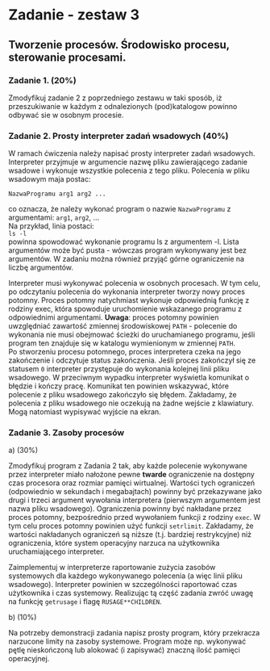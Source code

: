 # Zadanie - zestaw 3

## Tworzenie procesów. Środowisko procesu, sterowanie procesami.

### Zadanie 1. (20%)

Zmodyfikuj zadanie 2 z poprzedniego zestawu w taki sposób, iż przeszukiwanie w każdym z odnalezionych (pod)katalogow powinno odbywać sie w osobnym procesie.  

### Zadanie 2. Prosty interpreter zadań wsadowych (40%)

W ramach ćwiczenia należy napisać prosty interpreter zadań wsadowych. Interpreter przyjmuje w argumencie nazwę pliku zawierającego zadanie wsadowe i wykonuje wszystkie polecenia z tego pliku. Polecenia w pliku wsadowym maja postac: 

```NazwaProgramu arg1 arg2 ...```

co oznacza, że należy wykonać program o nazwie ```NazwaProgramu``` z argumentami: ```arg1```, ```arg2```, ...   
Na przykład, linia postaci:  
```ls -l```  
powinna spowodować wykonanie programu ls z argumentem -l. Lista argumentów może być pusta - wówczas program wykonywany jest bez argumentów. W zadaniu można również przyjąć górne ograniczenie na liczbę argumentów.

Interpreter musi wykonywać polecenia w osobnych procesach. W tym celu, po odczytaniu polecenia do wykonania interpreter tworzy nowy proces potomny. Proces potomny natychmiast wykonuje odpowiednią funkcję z rodziny exec, która spowoduje uruchomienie wskazanego programu z odpowiednimi argumentami. **Uwaga**: proces potomny powinien uwzględniać zawartość zmiennej środowiskowej ```PATH``` - polecenie do wykonania nie musi obejmować ścieżki do uruchamianego programu, jeśli program ten znajduje się w katalogu wymienionym w zmiennej ```PATH```.   
Po stworzeniu procesu potomnego, proces interpretera czeka na jego zakończenie i odczytuje status zakończenia. Jeśli proces zakończył się ze statusem ```0``` interpreter przystępuje do wykonania kolejnej linii pliku wsadowego. W przeciwnym wypadku interpreter wyświetla komunikat o błędzie i kończy pracę. Komunikat ten powinien wskazywać, które polecenie z pliku wsadowego zakończyło się błędem. Zakładamy, że polecenia z pliku wsadowego nie oczekują na żadne wejście z klawiatury. Mogą natomiast wypisywać wyjście na ekran.

### Zadanie 3. Zasoby procesów

a) (30%)

Zmodyfikuj program z Zadania 2 tak, aby każde polecenie wykonywane przez interpreter miało nałożone pewne **twarde** ograniczenie na dostępny czas procesora oraz rozmiar pamięci wirtualnej. Wartości tych ograniczeń (odpowiednio w sekundach i megabajtach) powinny być przekazywane jako drugi i trzeci argument wywołania interpretera (pierwszym argumentem jest nazwa pliku wsadowego). Ograniczenia powinny być nakładane przez proces potomny, bezpośrednio przed wywołaniem funkcji z rodziny ```exec```. W tym celu proces potomny powinien użyć funkcji ```setrlimit```. Zakładamy, że wartości nakładanych ograniczeń są niższe (t.j. bardziej restrykcyjne) niż ograniczenia, które system operacyjny narzuca na użytkownika uruchamiającego interpreter.

Zaimplementuj w interpreterze raportowanie zużycia zasobów systemowych dla każdego wykonywanego polecenia (a więc linii pliku wsadowego). Interpreter powinien w szczególności raportować czas użytkownika i czas systemowy. Realizując tą część zadania zwróć uwagę na funkcję ```getrusage``` i flagę ```RUSAGE**CHILDREN```.

b) (10%)

Na potrzeby demonstracji zadania napisz prosty program, który przekracza narzucone limity na zasoby systemowe. Program może np. wykonywać  pętlę nieskończoną lub alokować (i zapisywać) znaczną ilość pamięci operacyjnej.
